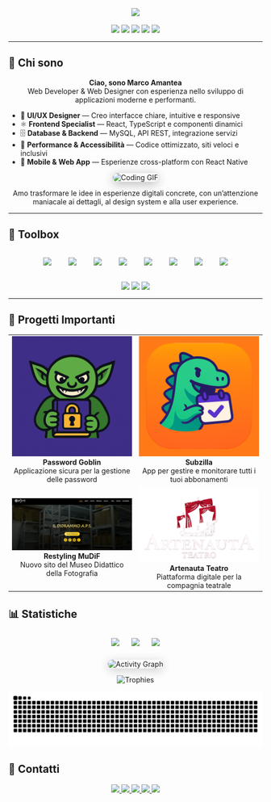 

<!-- TYPING INTRO -->

<p align="center">
  <img src="https://readme-typing-svg.demolab.com?font=Inter&weight=600&size=32&pause=1200&color=14B8A6&center=true&vCenter=true&width=700&lines=Ciao%2C+sono+Marco+Amantea;Web+Developer+e+Web+Designer;Frontend+UI%2FUX;Design+System+e+Performance;Progetti+Moderni+e+Interattivi"/>
</p>


<!-- QUICK FACTS -->

<p align="center">
  <img src="https://img.shields.io/badge/Web-React%20%7C%20React%20Native%20%7C%20Storybook-0ea5e9?style=for-the-badge"/>
  <img src="https://img.shields.io/badge/Design-UI%20%2F%20UX%20%7C%20Wordpress-6366f1?style=for-the-badge"/>
  <img src="https://img.shields.io/badge/Languages-JS%20%7C%20TS%20%7C%20HTML%20%7C%20CSS-f59e0b?style=for-the-badge"/>
  <img src="https://img.shields.io/badge/Database-MySQL-10b981?style=for-the-badge"/>
  <img src="https://komarev.com/ghpvc/?username=MarcoAmantea&style=for-the-badge&label=Visite"/>
</p>

---

## 🚀 Chi sono

<p align="center">
  <strong>Ciao, sono Marco Amantea</strong><br/>
  Web Developer & Web Designer con esperienza nello sviluppo di applicazioni moderne e performanti.
</p>

<ul>
  <li>🎨 <strong>UI/UX Designer</strong> — Creo interfacce chiare, intuitive e responsive</li>
  <li>⚛️ <strong>Frontend Specialist</strong> — React, TypeScript e componenti dinamici</li>
  <li>🗄️ <strong>Database & Backend</strong> — MySQL, API REST, integrazione servizi</li>
  <li>🚀 <strong>Performance & Accessibilità</strong> — Codice ottimizzato, siti veloci e inclusivi</li>
  <li>📱 <strong>Mobile & Web App</strong> — Esperienze cross-platform con React Native</li>
</ul>

<p align="center">
  <img src="https://media.giphy.com/media/qgQUggAC3Pfv687qPC/giphy.gif" width="500" alt="Coding GIF" style="border-radius:20px; box-shadow:0 4px 20px rgba(0,0,0,0.3);"/>
</p>

<p align="center">
  Amo trasformare le idee in esperienze digitali concrete, con un’attenzione maniacale ai dettagli, al design system e alla user experience.
</p>


---

## 🧰 Toolbox

<p align="center">
  <img src="https://cdn.jsdelivr.net/gh/devicons/devicon/icons/html5/html5-original.svg" height="50" style="margin:15px;"/>
  <img src="https://cdn.jsdelivr.net/gh/devicons/devicon/icons/css3/css3-original.svg" height="50" style="margin:15px;"/>
  <img src="https://cdn.jsdelivr.net/gh/devicons/devicon/icons/javascript/javascript-original.svg" height="50" style="margin:15px;"/>
  <img src="https://cdn.jsdelivr.net/gh/devicons/devicon/icons/typescript/typescript-original.svg" height="50" style="margin:15px;"/>
  <img src="https://cdn.jsdelivr.net/gh/devicons/devicon/icons/react/react-original.svg" height="50" style="margin:15px;"/>
  <img src="https://cdn.jsdelivr.net/gh/devicons/devicon/icons/storybook/storybook-original.svg" height="50" style="margin:15px;"/>
  <img src="https://cdn.jsdelivr.net/gh/devicons/devicon/icons/wordpress/wordpress-original.svg" height="50" style="margin:15px;"/>
  <img src="https://cdn.jsdelivr.net/gh/devicons/devicon/icons/mysql/mysql-original.svg" height="50" style="margin:15px;"/>
</p>

<p align="center">
  <img src="https://img.shields.io/badge/Performance-95%2B_Lighthouse-10b981?style=for-the-badge"/>
  <img src="https://img.shields.io/badge/Accessibilità-ARIA_ready-0ea5e9?style=for-the-badge"/>
  <img src="https://img.shields.io/badge/Design_System-scalabile-6366f1?style=for-the-badge"/>
</p>

---

## 🌟 Progetti Importanti

<table align="center">
  <tr>
    <td align="center" width="300">
      <img src="/public/password-goblin.png" width="250"/><br/>
      <strong>Password Goblin</strong><br/>
      Applicazione sicura per la gestione delle password
    </td>
    <td align="center" width="300">
      <img src="/public/subzilla.png" width="250"/><br/>
      <strong>Subzilla</strong><br/>
      App per gestire e monitorare tutti i tuoi abbonamenti
    </td>
  </tr>
  <tr>
    <td align="center" width="300">
      <img src="/public/mudif.png" width="250"/><br/>
      <strong>Restyling MuDiF</strong><br/>
      Nuovo sito del Museo Didattico della Fotografia
    </td>
    <td align="center" width="300">
      <img src="/public/artenauta.png" width="250"/><br/>
      <strong>Artenauta Teatro</strong><br/>
      Piattaforma digitale per la compagnia teatrale
    </td>
  </tr>
</table>


## 📊 Statistiche

<div align="center">
  <img src="https://github-readme-stats.vercel.app/api?username=MarcoAmantea&show_icons=true&theme=transparent" height="170" style="margin:10px;"/>
  <img src="https://streak-stats.demolab.com?user=MarcoAmantea&theme=transparent" height="170" style="margin:10px;"/>
  <img src="https://github-readme-stats.vercel.app/api/top-langs/?username=MarcoAmantea&layout=compact&theme=transparent" height="170" style="margin:10px;"/>
</div>

<p align="center">
  <img src="https://github-readme-activity-graph.vercel.app/graph?username=MarcoAmantea&theme=github-compact&area=true&hide_border=true" alt="Activity Graph" style="border-radius:15px; box-shadow:0 4px 20px rgba(0,0,0,0.2);"/>
</p>

<p align="center">
  <img src="https://github-profile-trophy.vercel.app/?username=MarcoAmantea&theme=onestar&no-frame=true&margin-w=8" alt="Trophies"/>
</p>

<p align="center">
  <img src="https://github.com/MarcoAmantea/MarcoAmantea/blob/output/github-contribution-grid-snake.svg" alt="Snake animation"/>
</p>


## 🤝 Contatti

<p align="center">
  <a href="mailto:marcoamanteadeveloper@gmail.com">
    <img src="https://img.shields.io/badge/Email-Scrivimi-0ea5e9?style=for-the-badge&logo=gmail&logoColor=white"/>
  </a>
  <a href="https://marcoamantea.it">
    <img src="https://img.shields.io/badge/Sito-Visita-6366f1?style=for-the-badge&logo=google-chrome&logoColor=white"/>
  </a>
  <a href="https://www.linkedin.com/in/marco-amantea/">
    <img src="https://img.shields.io/badge/LinkedIn-Connettiti-0a66c2?style=for-the-badge&logo=linkedin&logoColor=white"/>
  </a>
  <a href="https://wa.me/393407066819">
    <img src="https://img.shields.io/badge/WhatsApp-Chat-25D366?style=for-the-badge&logo=whatsapp&logoColor=white"/>
  </a>
  <a href="https://www.instagram.com/amantea.digital/">
    <img src="https://img.shields.io/badge/Instagram-Seguimi-E4405F?style=for-the-badge&logo=instagram&logoColor=white"/>
  </a>
</p>

